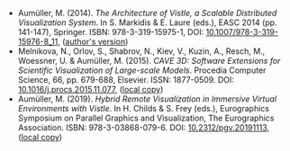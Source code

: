 * Aumüller, M. (2014). *The Architecture of Vistle, a Scalable Distributed Visualization System*. In S. Markidis & E. Laure (eds.), EASC 2014 (pp. 141-147), Springer. ISBN: 978-3-319-15975-1, DOI: [10.1007/978-3-319-15976-8_11](https://doi.org/10.1007/978-3-319-15976-8_11), ([author's version](http://reserv.at/vistle/vistle_easc14.pdf))
* Melnikova, N., Orlov, S., Shabrov, N., Kiev, V., Kuzin, A., Resch, M., Woessner, U. & Aumüller, M. (2015). *CAVE 3D: Software Extensions for Scientific Visualization of Large-scale Models*. Procedia Computer Science, 66, pp. 679-688, Elsevier. ISSN: 1877-0509. DOI: [10.1016/j.procs.2015.11.077](https://doi.org/10.1016/j.procs.2015.11.077), ([local copy](http://reserv.at/vistle/vistle_cave3d.pdf))
* Aumüller, M. (2019). *Hybrid Remote Visualization in Immersive Virtual Environments with Vistle*. In H. Childs & S. Frey (eds.), Eurographics Symposium on Parallel Graphics and Visualization, The Eurographics Association. ISBN: 978-3-03868-079-6. DOI: [10.2312/pgv.20191113](https://doi.org/10.2312/pgv.20191113), ([local copy](http://reserv.at/vistle/vistle_egpgv19.pdf))

